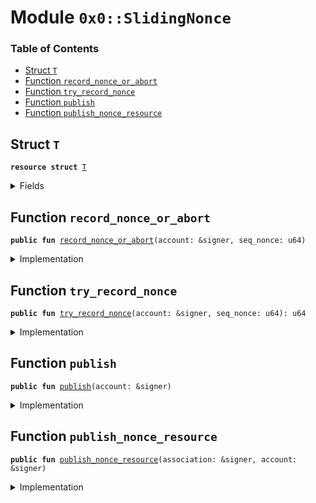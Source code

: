 
<a name="0x0_SlidingNonce"></a>

# Module `0x0::SlidingNonce`

### Table of Contents

-  [Struct `T`](#0x0_SlidingNonce_T)
-  [Function `record_nonce_or_abort`](#0x0_SlidingNonce_record_nonce_or_abort)
-  [Function `try_record_nonce`](#0x0_SlidingNonce_try_record_nonce)
-  [Function `publish`](#0x0_SlidingNonce_publish)
-  [Function `publish_nonce_resource`](#0x0_SlidingNonce_publish_nonce_resource)



<a name="0x0_SlidingNonce_T"></a>

## Struct `T`



<pre><code><b>resource</b> <b>struct</b> <a href="#0x0_SlidingNonce_T">T</a>
</code></pre>



<details>
<summary>Fields</summary>


<dl>
<dt>

<code>min_nonce: u64</code>
</dt>
<dd>

</dd>
<dt>

<code>nonce_mask: u128</code>
</dt>
<dd>

</dd>
</dl>


</details>

<a name="0x0_SlidingNonce_record_nonce_or_abort"></a>

## Function `record_nonce_or_abort`



<pre><code><b>public</b> <b>fun</b> <a href="#0x0_SlidingNonce_record_nonce_or_abort">record_nonce_or_abort</a>(account: &signer, seq_nonce: u64)
</code></pre>



<details>
<summary>Implementation</summary>


<pre><code><b>public</b> <b>fun</b> <a href="#0x0_SlidingNonce_record_nonce_or_abort">record_nonce_or_abort</a>(account: &signer, seq_nonce: u64) <b>acquires</b> <a href="#0x0_SlidingNonce_T">T</a> {
    <b>let</b> code = <a href="#0x0_SlidingNonce_try_record_nonce">try_record_nonce</a>(account, seq_nonce);
    Transaction::assert(code == 0, code);
}
</code></pre>



</details>

<a name="0x0_SlidingNonce_try_record_nonce"></a>

## Function `try_record_nonce`



<pre><code><b>public</b> <b>fun</b> <a href="#0x0_SlidingNonce_try_record_nonce">try_record_nonce</a>(account: &signer, seq_nonce: u64): u64
</code></pre>



<details>
<summary>Implementation</summary>


<pre><code><b>public</b> <b>fun</b> <a href="#0x0_SlidingNonce_try_record_nonce">try_record_nonce</a>(account: &signer, seq_nonce: u64): u64 <b>acquires</b> <a href="#0x0_SlidingNonce_T">T</a> {
    <b>if</b> (seq_nonce == 0) {
        <b>return</b> 0
    };
    <b>let</b> t = borrow_global_mut&lt;<a href="#0x0_SlidingNonce_T">T</a>&gt;(<a href="signer.md#0x0_Signer_address_of">Signer::address_of</a>(account));
    <b>if</b> (t.min_nonce &gt; seq_nonce) {
        <b>return</b> 10001
    };
    <b>let</b> jump_limit = 10000; // Don't allow giant leaps in nonce <b>to</b> protect against nonce exhaustion
    <b>if</b> (t.min_nonce + jump_limit &lt;= seq_nonce) {
        <b>return</b> 10002
    };
    <b>let</b> bit_pos = seq_nonce - t.min_nonce;
    <b>let</b> nonce_mask_size = 128; // size of T::nonce_mask in bits. no constants in <b>move</b>?
    <b>if</b> (bit_pos &gt;= nonce_mask_size) {
        <b>let</b> shift = (bit_pos - nonce_mask_size + 1);
        <b>if</b>(shift &gt;= nonce_mask_size) {
            t.nonce_mask = 0;
            t.min_nonce = seq_nonce + 1 - nonce_mask_size;
        } <b>else</b> {
            t.nonce_mask = t.nonce_mask &gt;&gt; (shift <b>as</b> u8);
            t.min_nonce = t.min_nonce + shift;
        }
    };
    <b>let</b> bit_pos = seq_nonce - t.min_nonce;
    <b>let</b> set = 1u128 &lt;&lt; (bit_pos <b>as</b> u8);
    <b>if</b> (t.nonce_mask & set != 0) {
        <b>return</b> 10003
    };
    t.nonce_mask = t.nonce_mask | set;
    0
}
</code></pre>



</details>

<a name="0x0_SlidingNonce_publish"></a>

## Function `publish`



<pre><code><b>public</b> <b>fun</b> <a href="#0x0_SlidingNonce_publish">publish</a>(account: &signer)
</code></pre>



<details>
<summary>Implementation</summary>


<pre><code><b>public</b> <b>fun</b> <a href="#0x0_SlidingNonce_publish">publish</a>(account: &signer) {
    move_to(account, <a href="#0x0_SlidingNonce_T">T</a> {  min_nonce: 0, nonce_mask: 0 });
}
</code></pre>



</details>

<a name="0x0_SlidingNonce_publish_nonce_resource"></a>

## Function `publish_nonce_resource`



<pre><code><b>public</b> <b>fun</b> <a href="#0x0_SlidingNonce_publish_nonce_resource">publish_nonce_resource</a>(association: &signer, account: &signer)
</code></pre>



<details>
<summary>Implementation</summary>


<pre><code><b>public</b> <b>fun</b> <a href="#0x0_SlidingNonce_publish_nonce_resource">publish_nonce_resource</a>(association: &signer, account: &signer) {
    <a href="association.md#0x0_Association_assert_is_root">Association::assert_is_root</a>(association);
    <b>let</b> new_resource = <a href="#0x0_SlidingNonce_T">T</a> {
        min_nonce: 0,
        nonce_mask: 0,
    };
    move_to(account, new_resource)
}
</code></pre>



</details>
